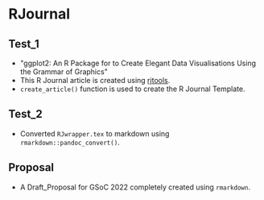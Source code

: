 # RJournal
## Test_1
- "ggplot2: An R Package for to Create Elegant Data Visualisations Using the Grammar of Graphics"
- This R Journal article is created using [rjtools](https://github.com/rjournal/rjtools).
- `create_article()` function is used to create the R Journal Template.
## Test_2
- Converted `RJwrapper.tex` to markdown using `rmarkdown::pandoc_convert()`.
## Proposal
- A Draft_Proposal for GSoC 2022 completely created using `rmarkdown`.
